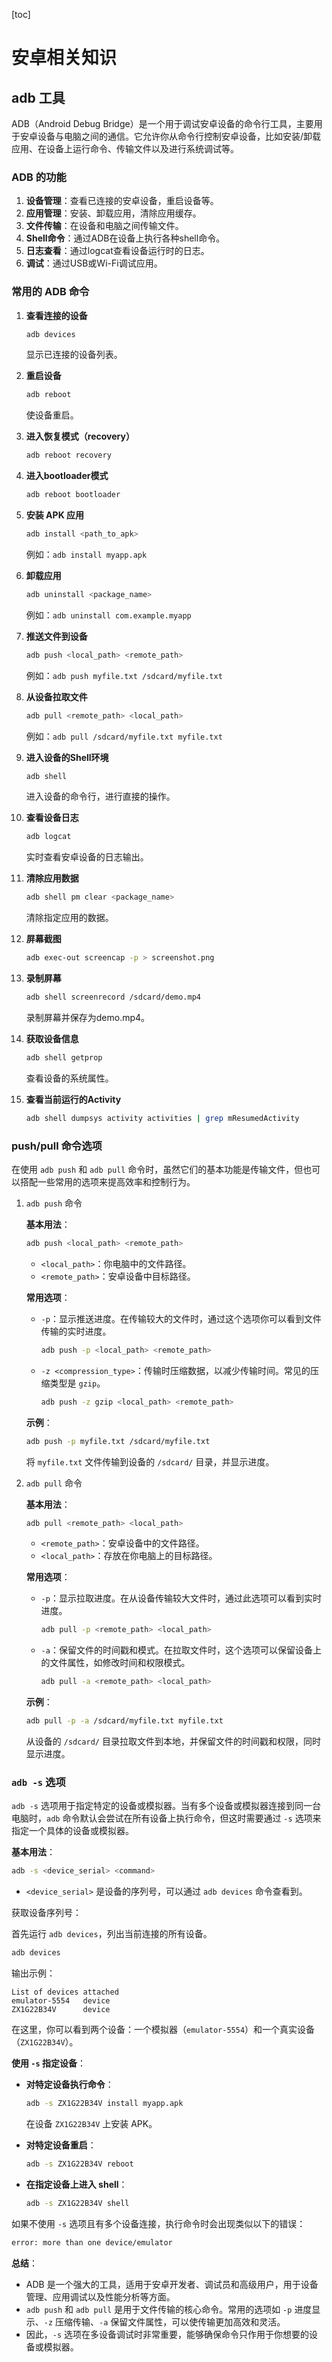 [toc]

# 安卓相关知识

## adb 工具

ADB（Android Debug Bridge）是一个用于调试安卓设备的命令行工具，主要用于安卓设备与电脑之间的通信。它允许你从命令行控制安卓设备，比如安装/卸载应用、在设备上运行命令、传输文件以及进行系统调试等。

### ADB 的功能

1. **设备管理**：查看已连接的安卓设备，重启设备等。
2. **应用管理**：安装、卸载应用，清除应用缓存。
3. **文件传输**：在设备和电脑之间传输文件。
4. **Shell命令**：通过ADB在设备上执行各种shell命令。
5. **日志查看**：通过logcat查看设备运行时的日志。
6. **调试**：通过USB或Wi-Fi调试应用。

### 常用的 ADB 命令

1. **查看连接的设备**

   ```bash
   adb devices
   ```

   显示已连接的设备列表。

2. **重启设备**

   ```bash
   adb reboot
   ```

   使设备重启。

3. **进入恢复模式（recovery）**

   ```bash
   adb reboot recovery
   ```

4. **进入bootloader模式**

   ```bash
   adb reboot bootloader
   ```

5. **安装 APK 应用**

   ```bash
   adb install <path_to_apk>
   ```

   例如：`adb install myapp.apk`

6. **卸载应用**

   ```bash
   adb uninstall <package_name>
   ```

   例如：`adb uninstall com.example.myapp`

7. **推送文件到设备**

   ```bash
   adb push <local_path> <remote_path>
   ```

   例如：`adb push myfile.txt /sdcard/myfile.txt`

8. **从设备拉取文件**

   ```bash
   adb pull <remote_path> <local_path>
   ```

   例如：`adb pull /sdcard/myfile.txt myfile.txt`

9. **进入设备的Shell环境**

   ```bash
   adb shell
   ```

   进入设备的命令行，进行直接的操作。

10. **查看设备日志**

    ```bash
    adb logcat
    ```

    实时查看安卓设备的日志输出。

11. **清除应用数据**

    ```bash
    adb shell pm clear <package_name>
    ```

    清除指定应用的数据。

12. **屏幕截图**

    ```bash
    adb exec-out screencap -p > screenshot.png
    ```

13. **录制屏幕**

    ```bash
    adb shell screenrecord /sdcard/demo.mp4
    ```

    录制屏幕并保存为demo.mp4。

14. **获取设备信息**

    ```bash
    adb shell getprop
    ```

    查看设备的系统属性。

15. **查看当前运行的Activity**

    ```bash
    adb shell dumpsys activity activities | grep mResumedActivity
    ```

### push/pull 命令选项

在使用 `adb push` 和 `adb pull` 命令时，虽然它们的基本功能是传输文件，但也可以搭配一些常用的选项来提高效率和控制行为。

1. `adb push` 命令

   **基本用法**：

   ```bash
   adb push <local_path> <remote_path>
   ```

   - `<local_path>`：你电脑中的文件路径。
   - `<remote_path>`：安卓设备中目标路径。

   **常用选项**：

   - `-p`：显示推送进度。在传输较大的文件时，通过这个选项你可以看到文件传输的实时进度。

     ```bash
     adb push -p <local_path> <remote_path>
     ```

   - `-z <compression_type>`：传输时压缩数据，以减少传输时间。常见的压缩类型是 `gzip`。

     ```bash
     adb push -z gzip <local_path> <remote_path>
     ```

   **示例**：

   ```bash
   adb push -p myfile.txt /sdcard/myfile.txt
   ```

   将 `myfile.txt` 文件传输到设备的 `/sdcard/` 目录，并显示进度。

2. `adb pull` 命令

   **基本用法**：

   ```bash
   adb pull <remote_path> <local_path>
   ```

   - `<remote_path>`：安卓设备中的文件路径。
   - `<local_path>`：存放在你电脑上的目标路径。

   **常用选项**：

   - `-p`：显示拉取进度。在从设备传输较大文件时，通过此选项可以看到实时进度。

     ```bash
     adb pull -p <remote_path> <local_path>
     ```

   - `-a`：保留文件的时间戳和模式。在拉取文件时，这个选项可以保留设备上的文件属性，如修改时间和权限模式。

     ```bash
     adb pull -a <remote_path> <local_path>
     ```

   **示例**：

   ```bash
   adb pull -p -a /sdcard/myfile.txt myfile.txt
   ```

   从设备的 `/sdcard/` 目录拉取文件到本地，并保留文件的时间戳和权限，同时显示进度。


### `adb -s` 选项

`adb -s` 选项用于指定特定的设备或模拟器。当有多个设备或模拟器连接到同一台电脑时，`adb` 命令默认会尝试在所有设备上执行命令，但这时需要通过 `-s` 选项来指定一个具体的设备或模拟器。

**基本用法**：

```bash
adb -s <device_serial> <command>
```

- `<device_serial>` 是设备的序列号，可以通过 `adb devices` 命令查看到。

获取设备序列号：

首先运行 `adb devices`，列出当前连接的所有设备。

```bash
adb devices
```

输出示例：

```log
List of devices attached
emulator-5554   device
ZX1G22B34V      device
```

在这里，你可以看到两个设备：一个模拟器（`emulator-5554`）和一个真实设备（`ZX1G22B34V`）。

**使用 `-s` 指定设备**：

- **对特定设备执行命令**：

  ```bash
  adb -s ZX1G22B34V install myapp.apk
  ```

  在设备 `ZX1G22B34V` 上安装 APK。

- **对特定设备重启**：

  ```bash
  adb -s ZX1G22B34V reboot
  ```

- **在指定设备上进入 shell**：

  ```bash
  adb -s ZX1G22B34V shell
  ```

如果不使用 `-s` 选项且有多个设备连接，执行命令时会出现类似以下的错误：

```bash
error: more than one device/emulator
```

**总结**：

- ADB 是一个强大的工具，适用于安卓开发者、调试员和高级用户，用于设备管理、应用调试以及性能分析等方面。
- `adb push` 和 `adb pull` 是用于文件传输的核心命令。常用的选项如 `-p` 进度显示、`-z` 压缩传输、`-a` 保留文件属性，可以使传输更加高效和灵活。
- 因此，`-s` 选项在多设备调试时非常重要，能够确保命令只作用于你想要的设备或模拟器。
